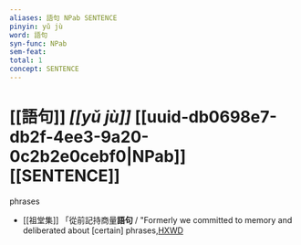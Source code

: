 ```yaml
---
aliases: 語句 NPab SENTENCE
pinyin: yǔ jù
word: 語句
syn-func: NPab
sem-feat: 
total: 1
concept: SENTENCE 
---
```

# [[語句]] *[[yǔ jù]]*  [[uuid-db0698e7-db2f-4ee3-9a20-0c2b2e0cebf0|NPab]] [[SENTENCE]]
phrases
 - [[祖堂集]] 「從前記持商量**語句** / "Formerly we committed to memory and deliberated about [certain] phrases,[HXWD](https://hxwd.org/textview.html?location=KR6q0002_Yan_016-4113a.53)